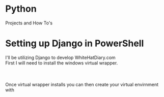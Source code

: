 # Python
Projects and How To's


# Setting up Django in PowerShell
I'll be utilizing Django to develop WhiteHatDiary.com
<br />
First I will need to install the windows virtual wrapper.
<br />
<br />
<br />
<br />
Once virtual wrapper installs you can then create your virtual envirnment with 
